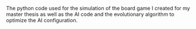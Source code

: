 The python code used for the simulation of the board game I created for my master thesis as well as the AI code and the evolutionary algorithm to optimize the AI configuration.
